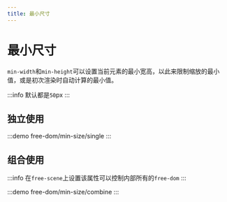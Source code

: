 ```yaml
---
title: 最小尺寸
---
```


# 最小尺寸

`min-width`和`min-height`可以设置当前元素的最小宽高，以此来限制缩放的最小值，或是初次渲染时自动计算的最小值。

:::info
默认都是`50`px
:::

## 独立使用

:::demo
free-dom/min-size/single
:::

## 组合使用

:::info
在`free-scene`上设置该属性可以控制内部所有的`free-dom`
:::

:::demo
free-dom/min-size/combine
:::
